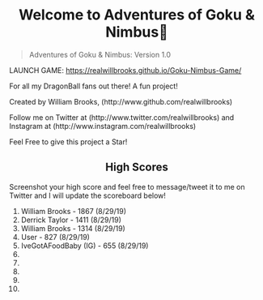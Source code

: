 <h1 align="center">Welcome to Adventures of Goku & Nimbus👋</h1>

> Adventures of Goku & Nimbus: Version 1.0

LAUNCH GAME: https://realwillbrooks.github.io/Goku-Nimbus-Game/

<p> For all my DragonBall fans out there! A fun project!</p>

<p> Created by William Brooks, (http://www.github.com/realwillbrooks) </p>

<p> Follow me on Twitter at (http://www.twitter.com/realwillbrooks) and Instagram at (http://www.instagram.com/realwillbrooks) </p>

Feel Free to give this project a Star!

<h2 align="center"> High Scores </h2>

<p> Screenshot your high score and feel free to message/tweet it to me on Twitter and I will update the scoreboard below! </p>

1. William Brooks - 1867 (8/29/19)
2. Derrick Taylor - 1411 (8/29/19)
3. William Brooks - 1314 (8/29/19)
4. User - 827 (8/29/19)
5. IveGotAFoodBaby (IG) - 655 (8/29/19)
6.
7.
8.
9.
10.

